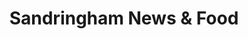 ---
title: "Sandringham News & Food"
url: /cleethorpes/sandringham-news-und-food/
shop: Zeitungen
---